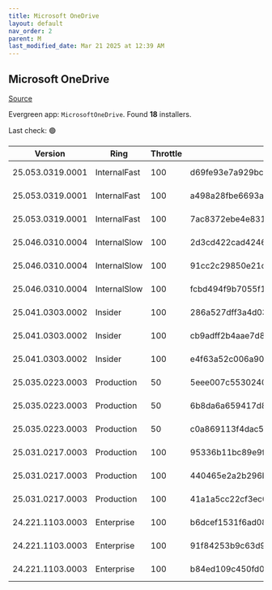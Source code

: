 ```yaml
---
title: Microsoft OneDrive
layout: default
nav_order: 2
parent: M
last_modified_date: Mar 21 2025 at 12:39 AM
---
```


## Microsoft OneDrive

[Source](https://onedrive.live.com/)

Evergreen app: `MicrosoftOneDrive`. Found **18** installers.

Last check: 🟢

| Version          | Ring         | Throttle | Sha256                                                           | Architecture | Type | URI                                                                                                                                                                  |
| ---------------- | ------------ | -------- | ---------------------------------------------------------------- | ------------ | ---- | -------------------------------------------------------------------------------------------------------------------------------------------------------------------- |
| 25.053.0319.0001 | InternalFast | 100      | d69fe93e7a929bc97e45f8cc79b039f1eb747fc5fdef5fed7e2e692d5e075519 | ARM64        | exe  | [https://oneclient.sfx.ms/Win/Installers/25.053.0319.0001/arm64/OneDriveSetup.exe](https://oneclient.sfx.ms/Win/Installers/25.053.0319.0001/arm64/OneDriveSetup.exe) |
| 25.053.0319.0001 | InternalFast | 100      | a498a28fbe6693a6f470616d84d1afbdca2d0c68f32f12617eb26353404dd7eb | x64          | exe  | [https://oneclient.sfx.ms/Win/Installers/25.053.0319.0001/amd64/OneDriveSetup.exe](https://oneclient.sfx.ms/Win/Installers/25.053.0319.0001/amd64/OneDriveSetup.exe) |
| 25.053.0319.0001 | InternalFast | 100      | 7ac8372ebe4e831a92be4a40fa3552a26c14b6c980b07c4569a525a81a02b0c8 | x86          | exe  | [https://oneclient.sfx.ms/Win/Installers/25.053.0319.0001/OneDriveSetup.exe](https://oneclient.sfx.ms/Win/Installers/25.053.0319.0001/OneDriveSetup.exe)             |
| 25.046.0310.0004 | InternalSlow | 100      | 2d3cd422cad424697b68a85540ebb067422f76140652946b8c26b8f759774cfb | ARM64        | exe  | [https://oneclient.sfx.ms/Win/Installers/25.046.0310.0004/arm64/OneDriveSetup.exe](https://oneclient.sfx.ms/Win/Installers/25.046.0310.0004/arm64/OneDriveSetup.exe) |
| 25.046.0310.0004 | InternalSlow | 100      | 91cc2c29850e21cf0395683514cbd7f3c1dac9710a9c90d6a25db3a169ec6975 | x64          | exe  | [https://oneclient.sfx.ms/Win/Installers/25.046.0310.0004/amd64/OneDriveSetup.exe](https://oneclient.sfx.ms/Win/Installers/25.046.0310.0004/amd64/OneDriveSetup.exe) |
| 25.046.0310.0004 | InternalSlow | 100      | fcbd494f9b7055f11b480382d4c85551e6ce21d0604f582a5f23e49d9915fd60 | x86          | exe  | [https://oneclient.sfx.ms/Win/Installers/25.046.0310.0004/OneDriveSetup.exe](https://oneclient.sfx.ms/Win/Installers/25.046.0310.0004/OneDriveSetup.exe)             |
| 25.041.0303.0002 | Insider      | 100      | 286a527dff3a4d03983ae8f4e7126250b5bc98844e57ac7c60f450f0bbee1565 | ARM64        | exe  | [https://oneclient.sfx.ms/Win/Installers/25.041.0303.0002/arm64/OneDriveSetup.exe](https://oneclient.sfx.ms/Win/Installers/25.041.0303.0002/arm64/OneDriveSetup.exe) |
| 25.041.0303.0002 | Insider      | 100      | cb9adff2b4aae7d8331c303b26a568a3bd73e8544bea7dc1d4d18ee6acfd05ca | x64          | exe  | [https://oneclient.sfx.ms/Win/Installers/25.041.0303.0002/amd64/OneDriveSetup.exe](https://oneclient.sfx.ms/Win/Installers/25.041.0303.0002/amd64/OneDriveSetup.exe) |
| 25.041.0303.0002 | Insider      | 100      | e4f63a52c006a90217d29fc1e0a8cd7bcdd74c84c76b735234d65d81de9fa738 | x86          | exe  | [https://oneclient.sfx.ms/Win/Installers/25.041.0303.0002/OneDriveSetup.exe](https://oneclient.sfx.ms/Win/Installers/25.041.0303.0002/OneDriveSetup.exe)             |
| 25.035.0223.0003 | Production   | 50       | 5eee007c5530240d842a1eb3d1508b1c09f1d8c2b7604d4945b6379d70c68c1d | ARM64        | exe  | [https://oneclient.sfx.ms/Win/Installers/25.035.0223.0003/arm64/OneDriveSetup.exe](https://oneclient.sfx.ms/Win/Installers/25.035.0223.0003/arm64/OneDriveSetup.exe) |
| 25.035.0223.0003 | Production   | 50       | 6b8da6a659417d8ffa99924b17d56e16b6825d78fdd37ba8d2b227b00905d481 | x64          | exe  | [https://oneclient.sfx.ms/Win/Installers/25.035.0223.0003/amd64/OneDriveSetup.exe](https://oneclient.sfx.ms/Win/Installers/25.035.0223.0003/amd64/OneDriveSetup.exe) |
| 25.035.0223.0003 | Production   | 50       | c0a869113f4dac59750c40609323620777cbc4208208ade3e224cd5918711d11 | x86          | exe  | [https://oneclient.sfx.ms/Win/Installers/25.035.0223.0003/OneDriveSetup.exe](https://oneclient.sfx.ms/Win/Installers/25.035.0223.0003/OneDriveSetup.exe)             |
| 25.031.0217.0003 | Production   | 100      | 95336b11bc89e9f2cbb6fd320b8df274a8c5ec357b2cd29dd55b445df9dc75f8 | ARM64        | exe  | [https://oneclient.sfx.ms/Win/Installers/25.031.0217.0003/arm64/OneDriveSetup.exe](https://oneclient.sfx.ms/Win/Installers/25.031.0217.0003/arm64/OneDriveSetup.exe) |
| 25.031.0217.0003 | Production   | 100      | 440465e2a2b296bfb48dd37f837372478433515ca368644fbbb0a238f434e4fb | x64          | exe  | [https://oneclient.sfx.ms/Win/Installers/25.031.0217.0003/amd64/OneDriveSetup.exe](https://oneclient.sfx.ms/Win/Installers/25.031.0217.0003/amd64/OneDriveSetup.exe) |
| 25.031.0217.0003 | Production   | 100      | 41a1a5cc22cf3ec0be6e78dc8b528e4027e5087b0f44b5716423ff1bc6b39f0c | x86          | exe  | [https://oneclient.sfx.ms/Win/Installers/25.031.0217.0003/OneDriveSetup.exe](https://oneclient.sfx.ms/Win/Installers/25.031.0217.0003/OneDriveSetup.exe)             |
| 24.221.1103.0003 | Enterprise   | 100      | b6dcef1531f6ad089deb9e0b9b376a74e4b1ca334d97e2a14939d97a1bd4ed0b | ARM64        | exe  | [https://oneclient.sfx.ms/Win/Installers/24.221.1103.0003/arm64/OneDriveSetup.exe](https://oneclient.sfx.ms/Win/Installers/24.221.1103.0003/arm64/OneDriveSetup.exe) |
| 24.221.1103.0003 | Enterprise   | 100      | 91f84253b9c63d996133f29326b16cf25eeeedeb87d84c9aa8d683e644944fb6 | x64          | exe  | [https://oneclient.sfx.ms/Win/Installers/24.221.1103.0003/amd64/OneDriveSetup.exe](https://oneclient.sfx.ms/Win/Installers/24.221.1103.0003/amd64/OneDriveSetup.exe) |
| 24.221.1103.0003 | Enterprise   | 100      | b84ed109c450fd07d2c378c042a8b373c876645629502237aac0d270747de8f5 | x86          | exe  | [https://oneclient.sfx.ms/Win/Installers/24.221.1103.0003/OneDriveSetup.exe](https://oneclient.sfx.ms/Win/Installers/24.221.1103.0003/OneDriveSetup.exe)             |
